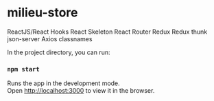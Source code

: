 # milieu-store
ReactJS/React Hooks
React Skeleton
React Router
Redux
Redux thunk
json-server
Axios
classnames


In the project directory, you can run:

### `npm start`

Runs the app in the development mode.\
Open [http://localhost:3000](http://localhost:3000) to view it in the browser.


